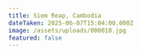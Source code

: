 ```yaml
---
title: Siem Reap, Cambodia
dateTaken: 2025-06-07T15:04:00.000Z
image: /assets/uploads/000018.jpg
featured: false
---
```

